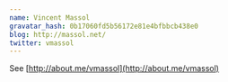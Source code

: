 ```yaml
---
name: Vincent Massol
gravatar_hash: 0b17060fd5b56172e81e4bfbbcb438e0
blog: http://massol.net/
twitter: vmassol
---
```

See [http://about.me/vmassol](http://about.me/vmassol)
